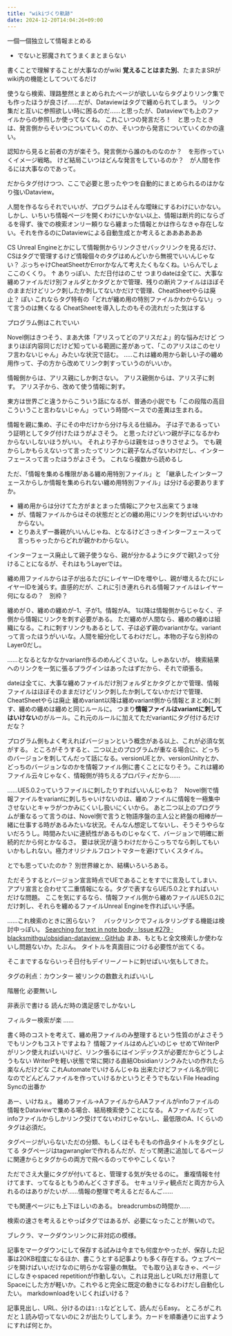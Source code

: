 ```yaml
---
title: "wikiづくり軌跡"
date: 2024-12-20T14:04:26+09:00
---
```

一個一個独立して情報まとめる
- でないと邪魔されてうまくまとまらない

書くことで理解することが大事なのがwiki
**覚えることはまた別**、たまたまSRがwiki内の機能としてついてるだけ

使うなら検索、理路整然とまとめられたページが欲しいならタグよりリンク集でも作ったほうが良さげ……だが、Dataviewはタグで纏められてしまう。
リンク集だと互いに参照欲しい時に困るのだ……と思ったが、Dataviewでも上のファイルからの参照しか使ってなくね。
これこいつの発言だろ！　と思ったときは、発言側からそいつについていくのか、そいつから発言についていくのかの違い。

認知から見ると前者の方が楽そう。発言側から誰のものなのか？　を形作っていくイメージ戦略。
けど結局こいつはどんな発言をしているのか？　が人間を作るには大事なのであって。

だからタグ付けつつ、ここで必要と思ったやつを自動的にまとめられるのはかなり強いDataview。

人間を作るならそれでいいが、プログラムはそんな曖昧にするわけにいかない。
しかし、いちいち情報ページを開くわけにいかない以上、情報は断片的にならざるを得ず、後での検索オンリー頼りなら纏まった情報とかは作らなきゃ存在しない。それを作るのにDataviewによる自動生成とか考えるとああああああ

CS Unreal Engineとかにして情報側からリンクさせバックリンクを見るだけ、CSはタグで管理するけど情報個々のタグはめんどいから無視でいいんじゃない？
ぶっちゃけCheatSheetかErrorかなんて考えたくもなくね。いらんでしょここのくくり。
↑
ありっぽい、ただ日付はのこせ
つまりdateは全てに、大事な纏めファイルだけ別フォルダとかタグとかで管理、残りの断片ファイルはほぼそのままだけどリンク刺したか刺してないかだけで管理、CheatSheetやらは廃止？
ぽい
これならタグ特有の「どれが纏め用の特別ファイルかわからない」って言うのは無くなる
CheatSheetを導入したのもその流れだった気はする

プログラム側はこれでいい


Novel側はきつそう、まあ大体「アリスってどのアリスだよ」的な悩みだけど
つまりほぼ内容同じだけど知っている範囲に差があって、「このアリスはこのセリフ言わないじゃん」みたいな状況で詰む。
..…これは纏め用から新しい子の纏め用作って、子の方から改めてリンク刺すっていうのがいいか。

情報側からは、アリス親にしか刺さない。
アリス親側からは、アリス子に刺す。
アリス子から、改めて使う情報に刺す。

東方は世界ごと違うからこういう話になるが、普通の小説でも「この段階の高目こういうこと言わないじゃん」っていう時間ベースでの差異は生まれる。

情報を親に集め、子にその中だけから分け与える仕組み。
子は子であるっていう証明としてタグ付けたほうがよさそう。
と思ったけどいつ親が子になるかわからないしないほうがいい。
それより子からは親をはっきりさせよう。
でも親からしかもらえないって言ったってリンクに親子なんざないわけだし、インターフェースって言ったほうがよさそう。
これなら複数から読めるし

ただ、「情報を集める権限がある纏め用特別ファイル」と
「継承したインターフェースからしか情報を集められない纏め用特別ファイル」は分ける必要ありますか。
- 纏め用からは分けてた方がまとまった情報にアクセス出来てうま味
- が、情報ファイルからはその状態だとどの纏め用にリンクを刺せばいいかわからない。
- とりあえず一番親がいいんじゃね、となるけどさっきインターフェースって言っちゃったからどれが親かわからない。

インターフェース廃止して親子使うなら、親が分かるようにタグで親1,2って分けることになるが、それはもうLayerでは。

纏め用ファイルからは子が出るたびにレイヤーIDを増やし、親が増えるたびにレイヤーIDを減らす。直感的だが、これに引き連れられる情報ファイルはレイヤー何になるの？　別枠？

纏めが０、纏めの纏めが-1、子が1。情報がA。
1以降は情報側からじゃなく、子側から情報にリンクを刺す必要がある。
ただ纏めが人間なら、纏めの纏めは組織になる。これに刺すリンクもあるとして、子は必ず親のvariantかな。variantって言ったほうがいいな。人間を細分化してるわけだし。本物の子なら別枠のLayer0だし。

……となるとなかなかvariant作るのめんどくさいな。しゃあないが。
検索結果へのリンクを一気に張るプラグインはあったはずだから、それで頑張る。

dateは全てに、大事な纏めファイルだけ別フォルダとかタグとかで管理、情報ファイルはほぼそのままだけどリンク刺したか刺してないかだけで管理、CheatSheetやらは廃止
纏めvariant以降は纏めvariant側から情報とまとめに刺す、纏めの纏めは纏めと同じルールに。
つまり**情報ファイルはvariantに刺してはいけない**のがルール。これ元のルールに加えてただvariantにタグ付けるだけだな？

プログラム側もよく考えればバージョンという概念がある以上、これが必須な気がする。
ところがそうすると、二つ以上のプログラムが重なる場合に、どっちのバージョンを刺してんだって話になる。versionUEとか、versionUnityとか、どっちのバージョンなのかを情報ファイル側に書くことになりそう。これは纏めファイル云々じゃなく、情報側が持ちえるプロパティだから……

……UE5.0.2っていうファイルに刺したりすればいいんじゃね？　Novel側で情報ファイルをvariantに刺しちゃいけないのは、纏めファイルに情報を一極集中させないとキャラがつかみにくいし扱いにくいから。
あと二つ以上のプログラムが重なるって言うのは、Novel側で言うと物語序盤の主人公と終盤の相棒が一緒に仕事する時があるみたいな状況。そんなん想定してないし、そうそうやらないだろうし。時間みたいに連続性があるものじゃなくて、バージョンで明確に断続的だから何とかなるさ。
要は状況が違うわけだからこっちでなら刺してもいいかもしれない。極力オリジナルフロントマターを避けていくスタイル。

とでも思っていたのか？
別世界線とか、結構いろいろある。

ただそうするとバージョン宣言時点でUEであることをすでに言及してしまい、アプリ宣言と合わせて二重情報になる。タグで表すならUE/5.0.2とすればいいだけな問題。
ここを気にするなら、情報ファイル側から纏めファイルUE5.0.2にだけ刺し、それらを纏めるファイルUnreal Engineを作ればいい予感。

……これ検索のときに困らない？　
バックリンクでフィルタリングする機能は検討中っぽい。
[Searching for text in note body · Issue #279 · blacksmithgu/obsidian-dataview · GitHub](https://github.com/blacksmithgu/obsidian-dataview/issues/279)
まあ、もともと全文検索しか使わないし問題ないか。たぶん。
タイトルを真面目につける必要性が出てくる。

そこまでするならいっそ日付もデイリーノートに刺せばいい気もしてきた。

タグの利点：カウンター
被リンクの数数えればいいし

階層化
必要無いし

非表示で書ける
読んだ時の満足感でしかないし

フィルター検索が楽
……

書く時のコストを考えて、纏め用ファイルのみ整理するという性質のがよさそう
でもリンクもコストですよね？
情報ファイルはめんどいのじゃ
せめてWriterPがリンク使えればいいけど、リンク張るにはインデックスが必要だからどうしようもない
WriterPを軽い状態で常に開ける直結Obsidianリンクみたいの作れたら楽なんだけどな
これAutomateでいけるんじゃね
出来たけどファイル名が同じなのでどんどんファイルを作っていけるかというとそうでもない
File Heading Syncの出番か

あー、いけねぇ。
纏めファイル→AファイルからAAファイルがinfoファイルの情報をDataviewで集める場合、結局検索使うことになる。
Aファイルだってinfoファイルからしかリンク受けてないわけじゃないし、最低限のA、Iくらいのタグは必須だ。


タグページがいらないただの分類、もしくはそもそもの作品タイトルをタグとしてる
タグページはtagwranglerで作れるんだが、だって関連に追加してるページに関連からとタグからの両方で飛べるのってややこしくない？

ただでさえ大量にタグが付いてると、管理する気が失せるのに。
重複情報を付けてます、ってなるともうめんどくさすぎる。
セキュリティ観点だと両方から入れるのはありがたいが……情報の整理で考えるとだるんご……

でも関連ページにも上下ほしいのある。
breadcrumbsの時間か……

検索の速さを考えるとやっぱタグではあるが、必要になったことが無いので。

ブレクラ、マークダウンリンクに非対応の模様。

記事をマークダウンにして保存する試みは今までも何度かやったが、保存した記事は20KB程度になるほか、書こうとする記事よりも多く存在する。ウェブページを開けばいいだけなのに明らかな容量の無駄。
でも取り込まなきゃ、ページにしなきゃspaced repetitionが作動しない。これは見出しとURLだけ用意してSpaceにした方が軽いか。これやると完全に既定の動きになるわけだし自動化したい。
markdownloadをいじくればいける？

記事見出し、URL、分けるのは`1::1`などとして、読んだらEasy。
ところがこれだと１読み切ってないのに２が出たりしてしまう。カードを順番通りに出すようにすれば何とか。
